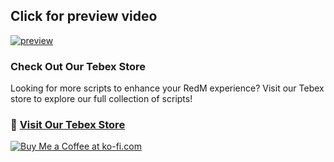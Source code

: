 ## Click for preview video 
[![preview](https://img.youtube.com/vi/4TxjHJD_VH4/0.jpg)](https://www.youtube.com/watch?v=4TxjHJD_VH4)


### Check Out Our Tebex Store
Looking for more scripts to enhance your RedM experience? Visit our Tebex store to explore our full collection of scripts!

### 🔗 [__Visit Our Tebex Store__](https://dfadevelopments.tebex.io)

[![Buy Me a Coffee at ko-fi.com](https://storage.ko-fi.com/cdn/kofi2.png?v=6)](https://ko-fi.com/K3K715WIHX)
